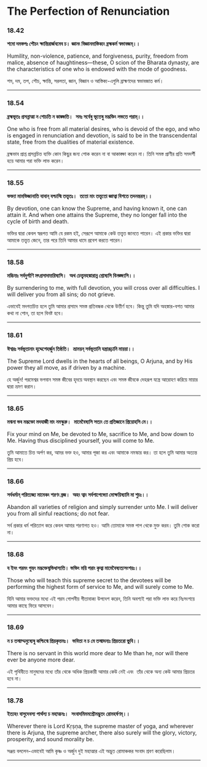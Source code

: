# The Perfection of Renunciation

### **18.42**

**শমো দমস্তপঃ শৌচং ক্ষান্তিরার্জবমেব চ।**
**জ্ঞানং বিজ্ঞানমাস্তিক্যং ব্রহ্মকর্ম স্বভাবজম্।।**

Humility, non-violence, patience, and forgiveness, purity, freedom from malice, absence of haughtiness—these, O scion of the Bharata dynasty, are the characteristics of one who is endowed with the mode of goodness.

শম, দম, তপ, শৌচ, ক্ষান্তি, সরলতা, জ্ঞান, বিজ্ঞান ও আস্তিক্য-এগুলি ব্রাহ্মণদের স্বভাবজাত কর্ম।

---

### **18.54**

**ব্রহ্মভূতঃ প্রসন্নাত্মা ন শোচতি ন কাঙ্ক্ষতি।** 
**সমঃ সর্বেষু ভূতেষু মদ্ভক্তিং লভতে পরাম্।।**

One who is free from all material desires, who is devoid of the ego, and who is engaged in renunciation and devotion, is said to be in the transcendental state, free from the dualities of material existence.

ব্রহ্মভাব প্রাপ্ত প্রসন্নচিত্ত ব্যক্তি কোন কিছুর জন্য শোক করেন না বা আকাঙ্ক্ষা করেন না। তিনি সমস্ত প্রাণীর প্রতি সমদর্শী হয়ে আমার পরা ভক্তি লাভ করেন।

---

### **18.55**

**ভক্ত্যা মামভিজানাতি যাবান্ যশ্চাস্মি তত্ত্বতঃ।** 
**ততো মাং তত্ত্বতো জ্ঞাত্বা বিশতে তদনন্তরম্।।**

By devotion, one can know the Supreme, and having known it, one can attain it. And when one attains the Supreme, they no longer fall into the cycle of birth and death.

ভক্তির দ্বারা কেবল স্বরূপত আমি যে রকম হই, সেরূপে আমাকে কেউ তত্ত্বত জানতে পারেন। এই প্রকার ভক্তির দ্বারা আমাকে তত্ত্বত জেনে, তার পরে তিনি আমার ধামে প্রবেশ করতে পারেন।

---

### **18.58**

**মচ্চিত্তঃ সর্বদুর্গাণি মৎপ্রসাদাত্তরিষ্যসি।** 
**অথ চেত্ত্বমহঙ্কারান্ন শ্রোষ্যসি বিনঙ্ক্ষ্যসি।।**

By surrendering to me, with full devotion, you will cross over all difficulties. I will deliver you from all sins; do not grieve.

এভাবেই মদগতচিত্ত হলে তুমি আমার প্রসাদে সমস্ত প্রতিবন্ধক থেকে উত্তীর্ণ হবে। কিন্তু তুমি যদি অহঙ্কার-বশত আমার কথা না শোন, তা হলে বিনষ্ট হবে।

---

### **18.61**

**ঈশ্বরঃ সর্বভূতানাং হৃদ্দেশেহর্জুন তিষ্ঠতি।** 
**ভ্রাময়ন্ সর্বভূতানি যন্ত্রারূঢ়ানি মায়য়া।।**

The Supreme Lord dwells in the hearts of all beings, O Arjuna, and by His power they all move, as if driven by a machine.

হে অর্জুন! পরমেশ্বর ভগবান সমস্ত জীবের হৃদয়ে অবস্থান করছেন এবং সমস্ত জীবকে দেহরূপ যন্ত্রে আরোহণ করিয়ে মায়ার দ্বারা ভ্রমণ করান।

---

### **18.65**

**মন্মনা ভব মদ্ভক্তো মদযাজী মাং নমস্কুরু।** 
**মামেবৈষ্যসি সত্যং তে প্রতিজানে প্রিয়োহসি মে।।**

Fix your mind on Me, be devoted to Me, sacrifice to Me, and bow down to Me. Having thus disciplined yourself, you will come to Me.

তুমি আমাতে চিত্ত অর্পণ কর, আমর ভক্ত হও, আমার পূজা কর এবং আমাকে নমস্কার কর। তা হলে তুমি আমার অত্যন্ত প্রিয় হবে।

---

### **18.66**

**সর্বধর্মান্ পরিত্যজ্য মামেকং শরণং ব্রজ।** 
**অহং ত্বাং সর্বপাপেভ্যো মোক্ষয়িষ্যামি মা শুচঃ।।**

Abandon all varieties of religion and simply surrender unto Me. I will deliver you from all sinful reactions; do not fear.

সর্ব প্রকার ধর্ম পরিত্যাগ করে কেবল আমার শরণাগত হও। আমি তোমাকে সমস্ত পাপ থেকে মুক্ত করব। তুমি শোক করো না।

---

### **18.68**

**য ইদং পরমং গুহ্যং মদ্ভক্তেষ্বভিধাস্যতি।**
**ভক্তিং ময়ি পরাং কৃত্বা মামেবৈষ্যত্যসংশয়ঃ।।**

Those who will teach this supreme secret to the devotees will be performing the highest form of service to Me, and will surely come to Me.

যিনি আমার ভক্তদের মধ্যে এই পরম গোপনীয় গীতাবাক্য উপদেশ করেন, তিনি অবশ্যই পরা ভক্তি লাভ করে নিঃসংশয়ে আমার কাছে ফিরে আসবেন।

---

### **18.69**

**ন চ তস্মাম্মনুষ্যেষু কশ্চিন্মে প্রিয়কৃত্তমঃ।** 
**ভবিতা ন চ মে তস্মাদন্যঃ প্রিয়তরো ভুুবি।।**

There is no servant in this world more dear to Me than he, nor will there ever be anyone more dear.

এই পৃথিবীতে মানুষদের মধ্যে তাঁর থেকে অধিক প্রিয়কারী আমার কেউ নেই এবং  তাঁর থেকে অন্য কেউ আমার প্রিয়তর হবে না।

---

### **18.78**

**ইত্যহং বাসুদেবস্য পার্থস্য চ মহাত্মনঃ।** 
**সংবাদমিমমশ্রৌমদ্ভুতং রোমহর্ষণম্।।**

Wherever there is Lord Kṛṣṇa, the supreme master of yoga, and wherever there is Arjuna, the supreme archer, there also surely will the glory, victory, prosperity, and sound morality be.

সঞ্জয় বললেন-এভাবেই আমি কৃষ্ণ ও অর্জুন দুই মহাত্মার এই অদ্ভুত রোমাঞ্চকর সংবাদ শ্রবণ করেছিলাম।

---
